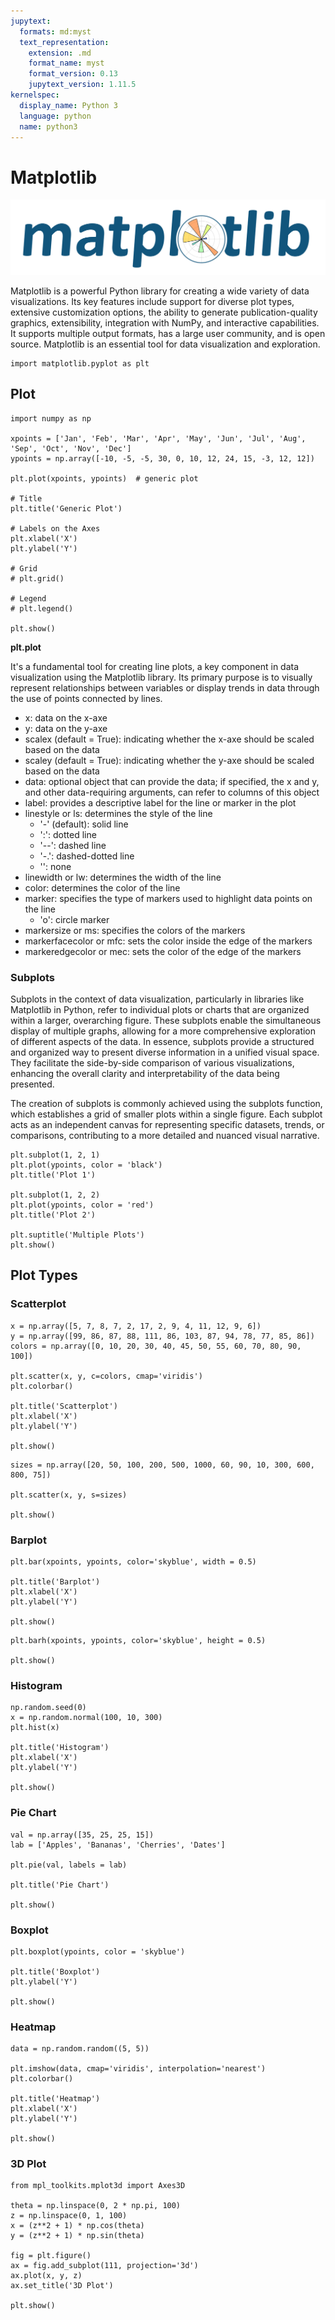 ```yaml
---
jupytext:
  formats: md:myst
  text_representation:
    extension: .md
    format_name: myst
    format_version: 0.13
    jupytext_version: 1.11.5
kernelspec:
  display_name: Python 3
  language: python
  name: python3
---
```


# Matplotlib

![](images/matplotlib.svg)

Matplotlib is a powerful Python library for creating a wide variety of data visualizations. Its key features include support for diverse plot types, extensive customization options, the ability to generate publication-quality graphics, extensibility, integration with NumPy, and interactive capabilities. It supports multiple output formats, has a large user community, and is open source. Matplotlib is an essential tool for data visualization and exploration.

```{code-cell}
import matplotlib.pyplot as plt
```

## Plot

```{code-cell}
import numpy as np

xpoints = ['Jan', 'Feb', 'Mar', 'Apr', 'May', 'Jun', 'Jul', 'Aug', 'Sep', 'Oct', 'Nov', 'Dec']
ypoints = np.array([-10, -5, -5, 30, 0, 10, 12, 24, 15, -3, 12, 12])

plt.plot(xpoints, ypoints)  # generic plot

# Title
plt.title('Generic Plot')

# Labels on the Axes
plt.xlabel('X')
plt.ylabel('Y')

# Grid
# plt.grid()

# Legend
# plt.legend()

plt.show()
```

**plt.plot**

It's a fundamental tool for creating line plots, a key component in data visualization using the Matplotlib library. Its primary purpose is to visually represent relationships between variables or display trends in data through the use of points connected by lines.

- x: data on the x-axe
- y: data on the y-axe
- scalex (default = True): indicating whether the x-axe should be scaled based on the data
- scaley (default = True): indicating whether the y-axe should be scaled based on the data
- data: optional object that can provide the data; if specified, the x and y, and other data-requiring arguments, can refer to columns of this object
- label: provides a descriptive label for the line or marker in the plot
- linestyle or ls: determines the style of the line
  - '-' (default): solid line
  - ':': dotted line
  - '--': dashed line
  - '-.': dashed-dotted line
  - '': none
- linewidth or lw: determines the width of the line
- color: determines the color of the line
- marker: specifies the type of markers used to highlight data points on the line
  - 'o': circle marker
- markersize or ms: specifies the colors of the markers
- markerfacecolor or mfc: sets the color inside the edge of the markers
- markeredgecolor or mec: sets the color of the edge of the markers


### Subplots

Subplots in the context of data visualization, particularly in libraries like Matplotlib in Python, refer to individual plots or charts that are organized within a larger, overarching figure. These subplots enable the simultaneous display of multiple graphs, allowing for a more comprehensive exploration of different aspects of the data. In essence, subplots provide a structured and organized way to present diverse information in a unified visual space. They facilitate the side-by-side comparison of various visualizations, enhancing the overall clarity and interpretability of the data being presented.

The creation of subplots is commonly achieved using the subplots function, which establishes a grid of smaller plots within a single figure. Each subplot acts as an independent canvas for representing specific datasets, trends, or comparisons, contributing to a more detailed and nuanced visual narrative.

```{code-cell}
plt.subplot(1, 2, 1)
plt.plot(ypoints, color = 'black')
plt.title('Plot 1')

plt.subplot(1, 2, 2)
plt.plot(ypoints, color = 'red')
plt.title('Plot 2')

plt.suptitle('Multiple Plots')
plt.show()
```

## Plot Types

### Scatterplot

```{code-cell}
x = np.array([5, 7, 8, 7, 2, 17, 2, 9, 4, 11, 12, 9, 6])
y = np.array([99, 86, 87, 88, 111, 86, 103, 87, 94, 78, 77, 85, 86])
colors = np.array([0, 10, 20, 30, 40, 45, 50, 55, 60, 70, 80, 90, 100])

plt.scatter(x, y, c=colors, cmap='viridis')
plt.colorbar()

plt.title('Scatterplot')
plt.xlabel('X')
plt.ylabel('Y')

plt.show()
```

```{code-cell}
sizes = np.array([20, 50, 100, 200, 500, 1000, 60, 90, 10, 300, 600, 800, 75])

plt.scatter(x, y, s=sizes)

plt.show()
```

### Barplot

```{code-cell}
plt.bar(xpoints, ypoints, color='skyblue', width = 0.5)

plt.title('Barplot')
plt.xlabel('X')
plt.ylabel('Y')

plt.show()
```

```{code-cell}
plt.barh(xpoints, ypoints, color='skyblue', height = 0.5)

plt.show()
```

### Histogram

```{code-cell}
np.random.seed(0)
x = np.random.normal(100, 10, 300)
plt.hist(x)

plt.title('Histogram')
plt.xlabel('X')
plt.ylabel('Y')

plt.show()
```

### Pie Chart

```{code-cell}
val = np.array([35, 25, 25, 15])
lab = ['Apples', 'Bananas', 'Cherries', 'Dates']

plt.pie(val, labels = lab)

plt.title('Pie Chart')

plt.show()
```

### Boxplot

```{code-cell}
plt.boxplot(ypoints, color = 'skyblue') 

plt.title('Boxplot')
plt.ylabel('Y')

plt.show()
```

### Heatmap

```{code-cell}
data = np.random.random((5, 5))

plt.imshow(data, cmap='viridis', interpolation='nearest')
plt.colorbar()

plt.title('Heatmap')
plt.xlabel('X')
plt.ylabel('Y')

plt.show()
```

### 3D Plot

```{code-cell}
from mpl_toolkits.mplot3d import Axes3D

theta = np.linspace(0, 2 * np.pi, 100)
z = np.linspace(0, 1, 100)
x = (z**2 + 1) * np.cos(theta)
y = (z**2 + 1) * np.sin(theta)

fig = plt.figure()
ax = fig.add_subplot(111, projection='3d')
ax.plot(x, y, z)
ax.set_title('3D Plot')

plt.show()
```
